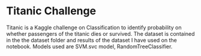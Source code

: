 # Titanic Challenge
Titanic is a Kaggle challenge on Classification to identify probability on whether passengers of the titanic dies or survived.
The dataset is contained in the the dataset folder and results of the dataset I have used on the notebook.
Models used are SVM.svc model, RandomTreeClassifier.

